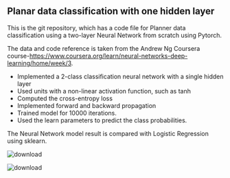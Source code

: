 ## Planar data classification with one hidden layer

This is the git repository, which has a code file for Planner data classification using a two-layer Neural Network from scratch using Pytorch. 

The data and code reference is taken from the Andrew Ng Coursera course-https://www.coursera.org/learn/neural-networks-deep-learning/home/week/3.

- Implemented  a 2-class classification neural network with a single hidden layer
- Used units with a non-linear activation function, such as tanh 
- Computed the cross-entropy loss 
- Implemented forward and backward propagation
- Trained model for 10000 iterations.
- Used the learn parameters to predict the class probabilities. 


The Neural Network model result is compared with Logistic Regression using sklearn. 


![download](https://github.com/AnilSarode/PyTorch_Neural_Network_Scratch/assets/42278309/ab484f4a-a265-4d5e-bfa1-d3a3d5206d6b)

![download](https://github.com/AnilSarode/PyTorch_Neural_Network_Scratch/assets/42278309/0ace484d-038d-4463-8a9a-b1e76992e503)

